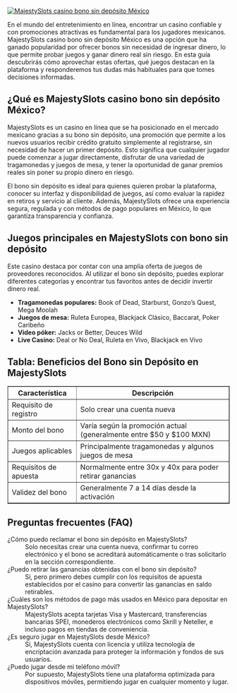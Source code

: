 [![MajestySlots casino bono sin depósito México](https://123-caf.pages.dev/gitsignup.png)](https://vrmoo.ru/Bt82HjjY)

<p>En el mundo del entretenimiento en línea, encontrar un casino confiable y con promociones atractivas es fundamental para los jugadores mexicanos. MajestySlots casino bono sin depósito México es una opción que ha ganado popularidad por ofrecer bonos sin necesidad de ingresar dinero, lo que permite probar juegos y ganar dinero real sin riesgo. En esta guía descubrirás cómo aprovechar estas ofertas, qué juegos destacan en la plataforma y responderemos tus dudas más habituales para que tomes decisiones informadas.</p>  <h2>¿Qué es MajestySlots casino bono sin depósito México?</h2> <p>MajestySlots es un casino en línea que se ha posicionado en el mercado mexicano gracias a su bono sin depósito, una promoción que permite a los nuevos usuarios recibir crédito gratuito simplemente al registrarse, sin necesidad de hacer un primer depósito. Esto significa que cualquier jugador puede comenzar a jugar directamente, disfrutar de una variedad de tragamonedas y juegos de mesa, y tener la oportunidad de ganar premios reales sin poner su propio dinero en riesgo.</p> <p>El bono sin depósito es ideal para quienes quieren probar la plataforma, conocer su interfaz y disponibilidad de juegos, así como evaluar la rapidez en retiros y servicio al cliente. Además, MajestySlots ofrece una experiencia segura, regulada y con métodos de pago populares en México, lo que garantiza transparencia y confianza.</p>  <h2>Juegos principales en MajestySlots con bono sin depósito</h2> <p>Este casino destaca por contar con una amplia oferta de juegos de proveedores reconocidos. Al utilizar el bono sin depósito, puedes explorar diferentes categorías y encontrar tus favoritos antes de decidir invertir dinero real.</p> <ul>   <li><strong>Tragamonedas populares:</strong> Book of Dead, Starburst, Gonzo’s Quest, Mega Moolah</li>   <li><strong>Juegos de mesa:</strong> Ruleta Europea, Blackjack Clásico, Baccarat, Poker Caribeño</li>   <li><strong>Video póker:</strong> Jacks or Better, Deuces Wild</li>   <li><strong>Live Casino:</strong> Deal or No Deal, Ruleta en Vivo, Blackjack en Vivo</li> </ul>  <h2>Tabla: Beneficios del Bono sin Depósito en MajestySlots</h2> <table border="1" cellspacing="0" cellpadding="5">   <thead>     <tr>       <th>Característica</th>       <th>Descripción</th>     </tr>   </thead>   <tbody>     <tr>       <td>Requisito de registro</td>       <td>Solo crear una cuenta nueva</td>     </tr>     <tr>       <td>Monto del bono</td>       <td>Varía según la promoción actual (generalmente entre $50 y $100 MXN)</td>     </tr>     <tr>       <td>Juegos aplicables</td>       <td>Principalmente tragamonedas y algunos juegos de mesa</td>     </tr>     <tr>       <td>Requisitos de apuesta</td>       <td>Normalmente entre 30x y 40x para poder retirar ganancias</td>     </tr>     <tr>       <td>Validez del bono</td>       <td>Generalmente 7 a 14 días desde la activación</td>     </tr>   </tbody> </table>  <h2>Preguntas frecuentes (FAQ)</h2> <dl>   <dt>¿Cómo puedo reclamar el bono sin depósito en MajestySlots?</dt>   <dd>Solo necesitas crear una cuenta nueva, confirmar tu correo electrónico y el bono se acreditará automáticamente o tras solicitarlo en la sección correspondiente.</dd>      <dt>¿Puedo retirar las ganancias obtenidas con el bono sin depósito?</dt>   <dd>Sí, pero primero debes cumplir con los requisitos de apuesta establecidos por el casino para convertir las ganancias en saldo retirables.</dd>      <dt>¿Cuáles son los métodos de pago más usados en México para depositar en MajestySlots?</dt>   <dd>MajestySlots acepta tarjetas Visa y Mastercard, transferencias bancarias SPEI, monederos electrónicos como Skrill y Neteller, e incluso pagos en tiendas de conveniencia.</dd>      <dt>¿Es seguro jugar en MajestySlots desde México?</dt>   <dd>Sí, MajestySlots cuenta con licencia y utiliza tecnología de encriptación avanzada para proteger la información y fondos de sus usuarios.</dd>      <dt>¿Puedo jugar desde mi teléfono móvil?</dt>   <dd>Por supuesto, MajestySlots tiene una plataforma optimizada para dispositivos móviles, permitiendo jugar en cualquier momento y lugar.</dd> </dl>